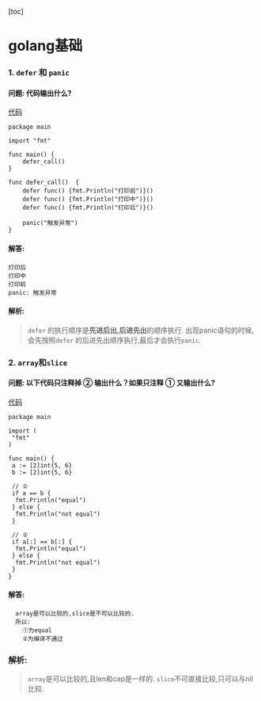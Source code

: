 [toc]

# golang基础

### 1. `defer` 和 `panic` 

#### 问题: 代码输出什么?  
[代码](src/basic-c0001)

```golang
package main

import "fmt"

func main() {
    defer_call()
}

func defer_call()  {
    defer func() {fmt.Println("打印前")}()
    defer func() {fmt.Println("打印中")}()
    defer func() {fmt.Println("打印后")}()

    panic("触发异常")
}
```
#### 解答:
```text 
打印后
打印中
打印前
panic: 触发异常
```
#### 解析:
> `defer` 的执行顺序是**先进后出,后进先出**的顺序执行.
> 出现panic语句的时候,会先按照`defer` 的后进先出顺序执行,最后才会执行`panic`.

### 2. `array`和`slice`

#### 问题: 以下代码只注释掉 ② 输出什么？如果只注释 ① 又输出什么?  
[代码](src/basic-c0002)

```golang
package main

import (
 "fmt"
)

func main() {
 a := [2]int{5, 6}
 b := [2]int{5, 6}
 
 // ①
 if a == b {
  fmt.Println("equal")
 } else {
  fmt.Println("not equal")
 }

 // ②
 if a[:] == b[:] {
  fmt.Println("equal")
 } else {
  fmt.Println("not equal")
 }
}
```

#### 解答: 
```text
  array是可以比较的,slice是不可以比较的.
  所以:
    ①为equal
    ②为编译不通过
```

### 解析:
> `array`是可以比较的,且len和cap是一样的.
> `slice`不可直接比较,只可以与nil比较.
    
